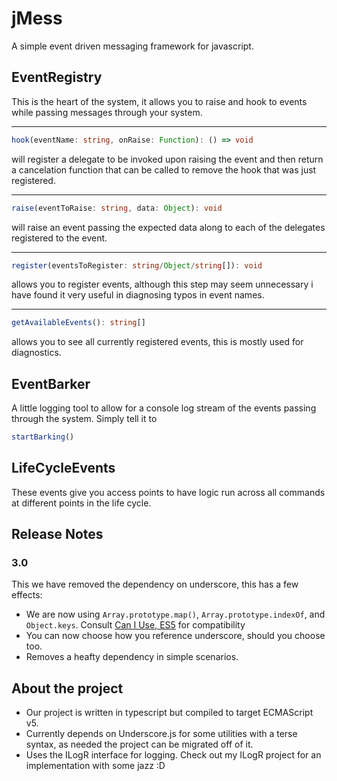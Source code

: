 # jMess
A simple event driven messaging framework for javascript.

## EventRegistry
This is the heart of the system, it allows you to raise and hook to events while passing messages through your system.

---
```typescript
hook(eventName: string, onRaise: Function): () => void
```
will register a delegate to be invoked upon raising the event and then return a cancelation function that can be called to remove the hook that was just registered.

---
```typescript
raise(eventToRaise: string, data: Object): void
```
will raise an event passing the expected data along to each of the delegates registered to the event.

---
```typescript
register(eventsToRegister: string/Object/string[]): void
```
allows you to register events, although this step may seem unnecessary i have found it very useful in diagnosing typos in event names.

---
```typescript
getAvailableEvents(): string[]
```
allows you to see all currently registered events, this is mostly used for diagnostics.

## EventBarker
A little logging tool to allow for a console log stream of the events passing through the system.  Simply tell it to 
```typescript
startBarking()
```

## LifeCycleEvents
These events give you access points to have logic run across all commands at different points in the life cycle.

## Release Notes
### 3.0
This we have removed the dependency on underscore, this has a few effects:

- We are now using `Array.prototype.map()`, `Array.prototype.indexOf`, and `Object.keys`.  Consult [Can I Use, ES5](http://caniuse.com/#feat=es5) for compatibility
- You can now choose how you reference underscore, should you choose too.
- Removes a heafty dependency in simple scenarios.

## About the project

- Our project is written in typescript but compiled to target ECMAScript v5.
- Currently depends on Underscore.js for some utilities with a terse syntax, as needed the project can be migrated off of it.
- Uses the ILogR interface for logging.  Check out my ILogR project for an implementation with some jazz :D

